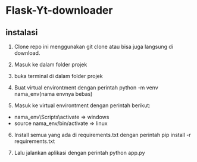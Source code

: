 # Flask-Yt-downloader

## instalasi

1. Clone repo ini menggunakan git clone atau bisa juga langsung di download.

2. Masuk ke dalam folder projek

3. buka terminal di dalam folder projek

4. Buat virtual environtment dengan perintah python -m venv nama_env(nama envnya bebas)

5. Masuk ke virtual environtment dengan perintah berikut:
- nama_env\Scripts\activate => windows
- source nama_env/bin/activate => linux

6. Install semua yang ada di requirements.txt dengan perintah pip install -r requirements.txt

7. Lalu jalankan aplikasi dengan perintah python app.py




